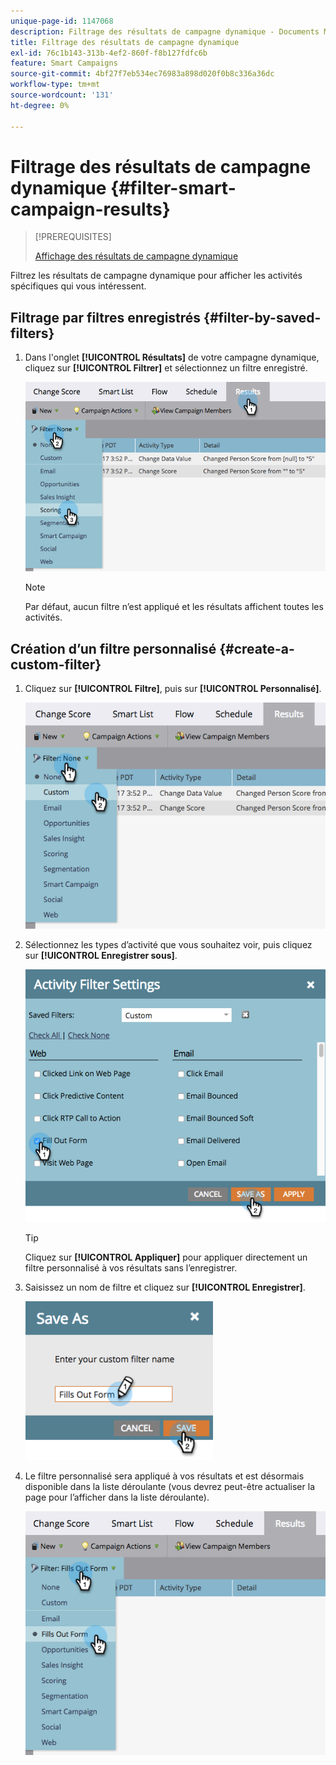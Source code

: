 ```yaml
---
unique-page-id: 1147068
description: Filtrage des résultats de campagne dynamique - Documents Marketo - Documentation du produit
title: Filtrage des résultats de campagne dynamique
exl-id: 76c1b143-313b-4ef2-860f-f8b127fdfc6b
feature: Smart Campaigns
source-git-commit: 4bf27f7eb534ec76983a898d020f0b8c336a36dc
workflow-type: tm+mt
source-wordcount: '131'
ht-degree: 0%

---
```


# Filtrage des résultats de campagne dynamique {#filter-smart-campaign-results}

>[!PREREQUISITES]
>
>[Affichage des résultats de campagne dynamique](/help/marketo/product-docs/core-marketo-concepts/smart-campaigns/smart-campaign-data/view-smart-campaign-results.md)

Filtrez les résultats de campagne dynamique pour afficher les activités spécifiques qui vous intéressent.

## Filtrage par filtres enregistrés {#filter-by-saved-filters}

1. Dans l&#39;onglet **[!UICONTROL Résultats]** de votre campagne dynamique, cliquez sur **[!UICONTROL Filtrer]** et sélectionnez un filtre enregistré.

   ![](assets/filter-smart-campaign-results-1.png)

   >[!NOTE]
   >
   >Par défaut, aucun filtre n’est appliqué et les résultats affichent toutes les activités.

## Création d’un filtre personnalisé {#create-a-custom-filter}

1. Cliquez sur **[!UICONTROL Filtre]**, puis sur **[!UICONTROL Personnalisé]**.

   ![](assets/filter-smart-campaign-results-2.png)

1. Sélectionnez les types d’activité que vous souhaitez voir, puis cliquez sur **[!UICONTROL Enregistrer sous]**.

   ![](assets/filter-smart-campaign-results-3.png)

   >[!TIP]
   >
   >Cliquez sur **[!UICONTROL Appliquer]** pour appliquer directement un filtre personnalisé à vos résultats sans l’enregistrer.

1. Saisissez un nom de filtre et cliquez sur **[!UICONTROL Enregistrer]**.

   ![](assets/filter-smart-campaign-results-4.png)

1. Le filtre personnalisé sera appliqué à vos résultats et est désormais disponible dans la liste déroulante (vous devrez peut-être actualiser la page pour l’afficher dans la liste déroulante).

   ![](assets/filter-smart-campaign-results-5.png)
